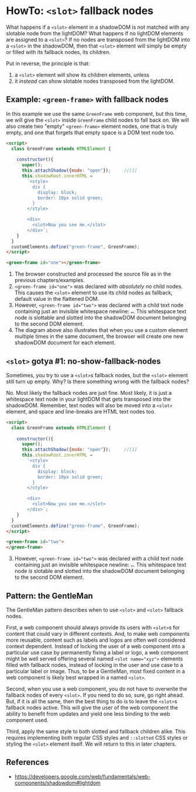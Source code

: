 # HowTo: `<slot>` fallback nodes

What happens if a `<slot>` element in a shadowDOM is not matched with any slotable node from the
lightDOM? What happens if no lightDOM elements are assigned to a `<slot>`? If no nodes are transposed
from the lightDOM into a `<slot>` in the shadowDOM, then that `<slot>` element will simply be 
empty or filled with its fallback nodes, its children.

Put in reverse, the principle is that:
1. a `<slot>` element will show its children elements, unless 
2. it *instead* can show slotable nodes transposed from the lightDOM.

## Example: `<green-frame>` with fallback nodes

In this example we use the same `GreenFrame` web component,
but this time, we will give the `<slot>` inside `GreenFrame` child nodes to
fall back on.
We will also create two "empty" `<green-frame>` element nodes, 
one that is truly empty, and one that forgets that empty space is a DOM text node too.

```html
<script>
  class GreenFrame extends HTMLElement {       
    
    constructor(){
      super();
      this.attachShadow({mode: "open"});     //[1]
      this.shadowRoot.innerHTML =             
        `<style>
          div {
            display: block;                                  
            border: 10px solid green;
          }
        </style>

        <div>
          <slot>Now you see me.</slot>
        </div>`;
    }
  }
  customElements.define("green-frame", GreenFrame);
</script>

<green-frame id="one"></green-frame>
```

1. The browser constructed and processed the source file as in the previous chapters/examples.
2. `<green-frame id="one">` was declared with *absolutely no* child nodes.
   This causes the `<slot>` element to use its child nodes as fallback, default value in the flattened DOM.
3. However, `<green-frame id="two">` was declared *with* a child text node 
   containing just an invisible whitespace newline: `↵`.
   This whitespace text node *is* slottable and slotted into the shadowDOM document belonging to the second
   DOM element.
4. The diagram above also illustrates that when you use a custom element multiple times 
   in the same document, the browser will create one new shadowDOM document for each element.

## `<slot>` gotya #1: no-show-fallback-nodes
 
Sometimes, you try to use a `<slot>`s fallback nodes, but the `<slot>` element still turn up empty.
Why? Is there something wrong with the fallback nodes? 

No. Most likely the fallback nodes are just fine. Most likely, it is just a whitespace text node in your
lightDOM that gets transposed into the shadowDOM. Remember, text nodes will also be moved into a
`<slot>` element, and space and line-breaks are HTML text nodes too.

```html
<script>
  class GreenFrame extends HTMLElement {       
    
    constructor(){
      super();
      this.attachShadow({mode: "open"});     //[1]
      this.shadowRoot.innerHTML =             
        `<style>
          div {
            display: block;                                  
            border: 10px solid green;
          }
        </style>

        <div>
          <slot>Now you see me.</slot>
        </div>`;
    }
  }
  customElements.define("green-frame", GreenFrame);
</script>

<green-frame id="two">
</green-frame>
```

3. However, `<green-frame id="two">` was declared *with* a child text node 
   containing just an invisible whitespace newline: `↵`.
   This whitespace text node *is* slotable and slotted into the shadowDOM document belonging to the second
   DOM element.

## Pattern: the GentleMan

The GentleMan pattern describes when to use `<slot>` and `<slot>` fallback nodes.

First, a web component should always provide its users with `<slot>`s for content that could vary in 
different contexts. And, to make web components more reusable, content such as labels and logos 
are often well considered context dependent. Instead of locking the user of a web component into a
particular use case by permanently fixing a label or logo, a web component might be well served 
offering several named `<slot name="xyz">` elements filled with fallback nodes, instead of locking
in the user and use case to a particular label or image. Thus, to be a GentleMan, 
most fixed content in a web component is likely best wrapped in a named `<slot>`.

Second, when you use a web component, you do not have to overwrite the fallback nodes of every `<slot>`.
If you need to do so, sure, go right ahead. But, if it is all the same, then the best thing to do is
to leave the `<slot>`s fallback nodes active. This will give the user of the web component the ability
to benefit from updates and yield one less binding to the web component used.

Third, apply the same style to both slotted and fallback children alike. This requires implementing
both regular CSS styles and `::slotted` CSS styles or styling the `<slot>` element itself. 
We will return to this in later chapters.

## References
 * https://developers.google.com/web/fundamentals/web-components/shadowdom#lightdom